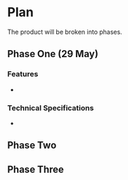 # Plan

The product will be broken into phases.

## Phase One (29 May)

### Features

- 


### Technical Specifications

- 



## Phase Two


## Phase Three
